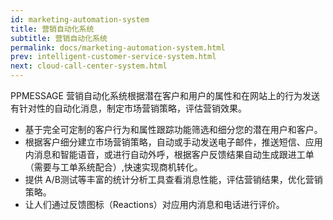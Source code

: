 ```yaml
---
id: marketing-automation-system
title: 营销自动化系统
subtitle: 营销自动化系统
permalink: docs/marketing-automation-system.html
prev: intelligent-customer-service-system.html
next: cloud-call-center-system.html
---
```



PPMESSAGE 营销自动化系统根据潜在客户和用户的属性和在网站上的行为发送有针对性的自动化消息，制定市场营销策略，评估营销效果。

- 基于完全可定制的客户行为和属性跟踪功能筛选和细分您的潜在用户和客户。
- 根据客户细分建立市场营销策略，自动或手动发送电子邮件，推送短信、应用内消息和智能语音，或进行自动外呼，根据客户反馈结果自动生成跟进工单（需要与工单系统配合）,快速实现商机转化。
- 提供 A/B测试等丰富的统计分析工具查看消息性能，评估营销结果，优化营销策略。
- 让人们通过反馈图标（Reactions）对应用内消息和电话进行评价。